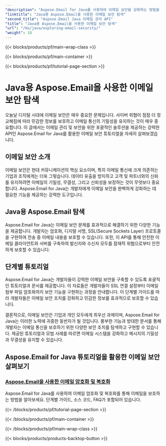 ```yaml
---
"description": "Aspose.Email for Java를 사용하여 이메일 보안을 강화하는 방법을 알아보세요. 단계별 튜토리얼과 모범 사례를 살펴보세요."
"linktitle": "Java용 Aspose.Email을 사용한 이메일 보안 탐색"
"second_title": "Aspose.Email Java 이메일 관리 API"
"title": "Java용 Aspose.Email을 사용한 이메일 보안 탐색"
"url": "/ko/java/exploring-email-security/"
"weight": 18
---
```


{{< blocks/products/pf/main-wrap-class >}}

{{< blocks/products/pf/main-container >}}

{{< blocks/products/pf/tutorial-page-section >}}

# Java용 Aspose.Email을 사용한 이메일 보안 탐색


오늘날 디지털 시대에 이메일 보안은 매우 중요한 문제입니다. 사이버 위협이 점점 더 정교해짐에 따라 민감한 정보를 보호하고 이메일 통신의 기밀성을 유지하는 것이 매우 중요합니다. 이 글에서는 이메일 관리 및 보안을 위한 포괄적인 솔루션을 제공하는 강력한 API인 Aspose.Email for Java를 활용한 이메일 보안 튜토리얼을 자세히 살펴보겠습니다.

## 이메일 보안 소개

이메일 보안은 현대 커뮤니케이션의 핵심 요소이며, 특히 이메일 통신에 크게 의존하는 기업과 조직에게는 더욱 그렇습니다. 데이터 유출을 방지하고 고객 및 파트너와의 신뢰를 유지하려면 이메일의 기밀성, 무결성, 그리고 신뢰성을 보장하는 것이 무엇보다 중요합니다. Aspose.Email for Java는 개발자에게 이메일 보안을 완벽하게 강화하는 데 필요한 기능을 제공하는 강력한 도구입니다.

## Java용 Aspose.Email 탐색

Aspose.Email for Java는 이메일 보안 문제를 효과적으로 해결하기 위한 다양한 기능을 제공합니다. 개발자는 암호화, 디지털 서명, SSL(Secure Sockets Layer) 프로토콜을 구현하여 전송 중 이메일 내용을 보호할 수 있습니다. 또한, 이 API를 통해 안전한 이메일 클라이언트와 서버를 구축하여 발신자와 수신자 모두를 잠재적 위협으로부터 안전하게 보호할 수 있습니다.

## 단계별 튜토리얼

Aspose.Email for Java는 개발자들이 강력한 이메일 보안을 구축할 수 있도록 포괄적인 튜토리얼과 문서를 제공합니다. 이 자료들은 개발자들이 SSL 연결 설정부터 이메일 첨부 파일 암호화까지 보안 기능을 구현하는 과정을 안내합니다. 이 단계별 가이드를 따라 개발자들은 이메일 보안 조치를 강화하고 민감한 정보를 효과적으로 보호할 수 있습니다.

결론적으로, 이메일 보안은 기업과 개인 모두에게 최우선 과제이며, Aspose.Email for Java는 이러한 노력에 귀중한 동반자가 될 것입니다. 풍부한 기능과 방대한 문서를 통해 개발자는 이메일 통신을 보호하기 위한 다양한 보안 조치를 탐색하고 구현할 수 있습니다. 제공된 튜토리얼과 모범 사례를 따르면 이메일 시스템을 강화하고 메시지의 기밀성과 무결성을 유지할 수 있습니다.

## Aspose.Email for Java 튜토리얼을 활용한 이메일 보안 살펴보기
### [Aspose.Email을 사용한 이메일 암호화 및 복호화](./email-encryption-and-decryption/)
Aspose.Email for Java를 사용하여 이메일 암호화 및 복호화를 통해 이메일을 보호하는 방법을 알아보세요. 단계별 가이드, 소스 코드, FAQ가 포함되어 있습니다.

{{< /blocks/products/pf/tutorial-page-section >}}

{{< /blocks/products/pf/main-container >}}

{{< /blocks/products/pf/main-wrap-class >}}

{{< blocks/products/products-backtop-button >}}